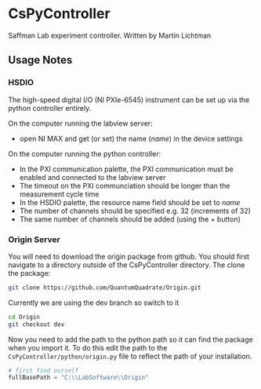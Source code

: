 # CsPyController

Saffman Lab experiment controller.
Written by Martin Lichtman


## Usage Notes

### HSDIO
The high-speed digital I/O (NI PXIe-6545) instrument can be set up via the python controller entirely.

On the computer running the labview server:
 * open NI MAX and get (or set) the name (_name_) in the device settings
 
On the computer running the python controller:
 * In the PXI communication palette, the PXI communication must be enabled and connected to the labview server
 * The timeout on the PXI communciation should be longer than the measurement cycle time
 * In the HSDIO palette, the resource name field should be set to _name_
 * The number of channels should be specified e.g. 32 (increments of 32)
 * The same number of channels should be added (using the + button)

### Origin Server
You will need to download the origin package from github.
You should first navigate to a directory outside of the CsPyController directory.
The clone the package:

```bash
git clone https://github.com/QuantumQuadrate/Origin.git
```

Currently we are using the dev branch so switch to it

```bash
cd Origin
git checkout dev
```

Now you need to add the path to the python path so it can find the package when you import it.
To do this edit the path to the `CsPyController/python/origin.py` file to reflect the path of your installation.

```python
# first find ourself
fullBasePath = "C:\\LabSoftware\\Origin"
```
